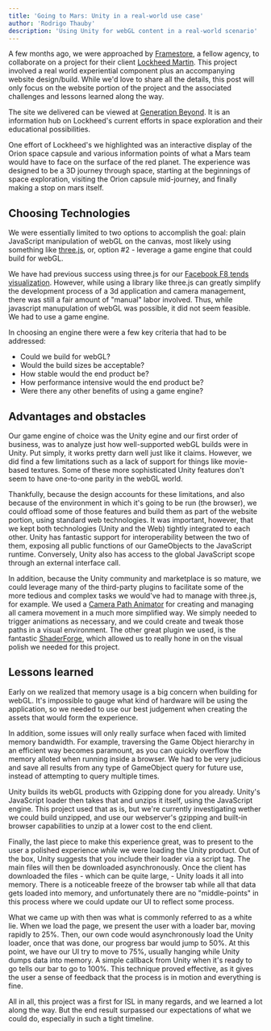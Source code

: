 ```yaml
---
title: 'Going to Mars: Unity in a real-world use case'
author: 'Rodrigo Thauby'
description: 'Using Unity for webGL content in a real-world scenario'
---
```


A few months ago, we were approached by [Framestore](http://www.framestore.com/), a fellow agency, to collaborate on a project for their client [Lockheed Martin](http://www.lockheedmartin.com/). This project involved a real world experiential component plus an accompanying website design/build. While we'd love to share all the details, this post will only focus on the website portion of the project and the associated challenges and lessons learned along the way.

The site we delivered can be viewed at [Generation Beyond](https://www.generation-beyond.com/).  It is an information hub on Lockheed's current efforts in space exploration and their educational possibilities. 

One effort of Lockheed's we highlighted was an interactive display of the Orion space capsule and various information points of what a Mars team would have to face on the surface of the red planet.  The experience was designed to be a 3D journey through space, starting at the beginnings of space exploration, visiting the Orion capsule mid-journey, and finally making a stop on mars itself.

## Choosing Technologies

We were essentially limited to two options to accomplish the goal: plain JavaScript manipulation of webGL on the canvas, most likely using something like [three.js](http://threejs.org/), or, option \#2 - leverage a game engine that could build for webGL.

We have had previous success using three.js for our [Facebook F8 tends visualization](https://isl.co/2015/03/whats-trending-on-facebook-a-touchscreen-visualization-of-the-trends-api-live-at-f8/).  However, while using a library like three.js can greatly simplify the development process of a 3d application and camera management, there was still a fair amount of "manual" labor involved.  Thus, while javascript manupulation of webGL was possible, it did not seem feasible.  We had to use a game engine.  

In choosing an engine there were a few key criteria that had to be addressed:

- Could we build for webGL?
- Would the build sizes be acceptable?
- How stable would the end product be?
- How performance intensive would the end product be?
- Were there any other benefits of using a game engine?

## Advantages and obstacles

Our game engine of choice was the Unity egine and our first order of business, was to analyze just how well-supported webGL builds were in Unity.  Put simply, it works pretty darn well just like it claims.  However, we did find a few limitations such as a lack of support for things like movie-based textures. Some of these more sophisticated Unity features don't seem to have one-to-one parity in the webGL world.

Thankfully, because the design accounts for these limitations, and also because of the environment in which it's going to be run (the browser), we could offload some of those features and build them as part of the website portion, using standard web technologies. It was important, however, that we kept both technologies (Unity and the Web) tightly integrated to each other. Unity has fantastic support for interoperability between the two of them, exposing all public functions of our GameObjects to the JavaScript runtime. Conversely, Unity also has access to the global JavaScript scope through an external interface call.

In addition, because the Unity community and marketplace is so mature, we could leverage many of the third-party plugins to facilitate some of the more tedious and complex tasks we would've had to manage with three.js, for example. We used a [Camera Path Animator](https://www.assetstore.unity3d.com/en/#!/content/617) for creating and managing all camera movement in a much more simplified way. We simply needed to trigger animations as necessary, and we could create and tweak those paths in a visual environment. The other great plugin we used, is the fantastic [ShaderForge](http://acegikmo.com/shaderforge/), which allowed us to really hone in on the visual polish we needed for this project.

## Lessons learned

Early on we realized that memory usage is a big concern when building for webGL. It's impossible to gauge what kind of hardware will be using the application, so we needed to use our best judgement when creating the assets that would form the experience.

In addition, some issues will only really surface when faced with limited memory bandwidth. For example, traversing the Game Object hierarchy in an efficient way becomes paramount, as you can quickly overflow the memory alloted when running inside a browser. We had to be very judicious and save all results from any type of GameObject query for future use, instead of attempting to query multiple times.

Unity builds its webGL products with Gzipping done for you already. Unity's JavaScript loader then takes that and unzips it itself, using the JavaScript engine. This project used that as is, but we're currently investigating wether we could build unzipped, and use our webserver's gzipping and built-in browser capabilities to unzip at a lower cost to the end client.

Finally, the last piece to make this experience great, was to present to the user a polished experience *while* we were loading the Unity product. Out of the box, Unity suggests that you include their loader via a script tag. The main files will then be downloaded asynchronously. Once the client has downloaded the files - which can be quite large, - Unity loads it all into memory. There is a noticeable freeze of the browser tab while all that data gets loaded into memory, and unfortunately there are no "middle-points" in this process where we could update our UI to reflect some process.

What we came up with then was what is commonly referred to as a white lie. When we load the page, we present the user with a loader bar, moving rapidly to 25%. Then, our own code would asynchronously load the Unity loader, once that was done, our progress bar would jump to 50%. At this point, we have our UI try to move to 75%, usually hanging while Unity dumps data into memory. A simple callback from Unity when it's ready to go tells our bar to go to 100%. This technique proved effective, as it gives the user a sense of feedback that the process is in motion and everything is fine.

All in all, this project was a first for ISL in many regards, and we learned a lot along the way. But the end result surpassed our expectations of what we could do, especially in such a tight timeline.
